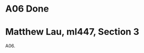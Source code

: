 # A06 Done

<!DOCTYPE html>
<html>
<head>
  <title>My-first-web-page</title>
  <meta name="viewport" content="width=device-width,initial-scale=1" >
  <link href="style.css" rel="stylesheet">
</head>
<body>
  <h1>Matthew Lau, ml447, Section 3</h1>
  <p>A06.</p>

  <script src="script.js"></script>
</body>
</html>
